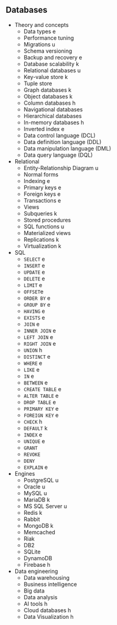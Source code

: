 ## Databases

- Theory and concepts
  - Data types e
  - Performance tuning
  - Migrations u
  - Schema versioning
  - Backup and recovery e
  - Database scalability k
  - Relational databases u
  - Key-value store k
  - Tuple store
  - Graph databases k
  - Object databases k
  - Column databases h
  - Navigational databases
  - Hierarchical databases
  - In-memory databases h
  - Inverted index e
  - Data control language (DCL)
  - Data definition language (DDL)
  - Data manipulation language (DML)
  - Data query language (DQL)
- Relational
  - Entity-Relationship Diagram u
  - Normal forms
  - Indexing e
  - Primary keys e
  - Foreign keys e
  - Transactions e
  - Views
  - Subqueries k
  - Stored procedures
  - SQL functions u
  - Materialized views
  - Replications k
  - Virtualization k
- SQL
  - `SELECT` e
  - `INSERT` e
  - `UPDATE` e
  - `DELETE` e
  - `LIMIT` e
  - `OFFSET`e
  - `ORDER BY` e
  - `GROUP BY` e
  - `HAVING` e
  - `EXISTS` e
  - `JOIN` e
  - `INNER JOIN` e
  - `LEFT JOIN` e
  - `RIGHT JOIN` e
  - `UNION` h
  - `DISTINCT` e
  - `WHERE` e
  - `LIKE` e
  - `IN` e
  - `BETWEEN` e
  - `CREATE TABLE` e
  - `ALTER TABLE` e
  - `DROP TABLE` e
  - `PRIMARY KEY` e
  - `FOREIGN KEY` e
  - `CHECK` h
  - `DEFAULT` k
  - `INDEX` e
  - `UNIQUE` e
  - `GRANT`
  - `REVOKE`
  - `DENY`
  - `EXPLAIN` e
- Engines
  - PostgreSQL u
  - Oracle u
  - MySQL u
  - MariaDB k
  - MS SQL Server u
  - Redis k
  - Rabbit
  - MongoDB k
  - Memcached
  - Riak
  - DB2
  - SQLite
  - DynamoDB
  - Firebase h
- Data engineering
  - Data warehousing
  - Business intelligence
  - Big data
  - Data analysis
  - AI tools h
  - Cloud databases h
  - Data Visualization h
